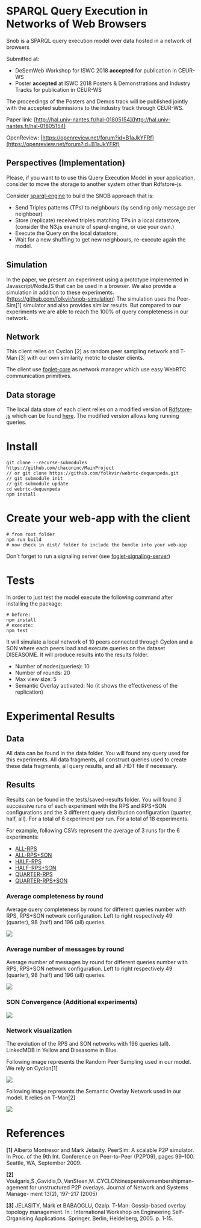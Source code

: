 # SPARQL Query Execution in Networks of Web Browsers

Snob is a SPARQL query execution model over data hosted in a network of browsers

Submitted at:
* DeSemWeb Workshop for ISWC 2018 **accepted** for publication in CEUR-WS
* Poster **accepted** at ISWC 2018 Posters & Demonstrations and Industry Tracks for publication in CEUR-WS

The proceedings of the Posters and Demos track will be published jointly with the accepted submissions to the industry track through CEUR-WS.

Paper link: [http://hal.univ-nantes.fr/hal-01805154](http://hal.univ-nantes.fr/hal-01805154)

OpenReview: [https://openreview.net/forum?id=B1aJkYFRf](https://openreview.net/forum?id=B1aJkYFRf)

## Perspectives (Implementation)

Please, if you want to to use this Query Execution Model in your application, consider to move the storage to another system other than Rdfstore-js.

Consider [sparql-engine](https://github.com/callidon/sparql-engine) to build the SNOB approach that is:
- Send Triples patterns (TPs) to neighbours (by sending only message per neighbour)
- Store (replicate) received triples matching TPs in a local datastore, (consider the N3.js example of sparql-engine, or use your own.)
- Execute the Query on the local datastore,
- Wait for a new shuffling to get new neighbours, re-execute again the model.


## Simulation

In the paper, we present an experiment using a prototype implemented in Javascript/NodeJS that can be used in a browser.
We also provide a simulation in addition to these experiments. (https://github.com/folkvir/snob-simulation)
The simulation uses the Peer-Sim[1] simulator and also provides similar results.
But compared to our experiments we are able to reach the 100% of query completeness in our network.

## Network

This client relies on Cyclon [2] as random peer sampling network and T-Man [3] with our own similarity metric to cluster clients.

The client use [foglet-core](https://github.com/ran3d/foglet-core) as network manager which use easy WebRTC communication primitives.

## Data storage
The local data store of each client relies on a modified version of [Rdfstore-js](https://github.com/antoniogarrote/rdfstore-js) which can be found [here](https://github.com/folkvir/rdfstore-js). The modified version allows long running queries.

# Install

```
git clone --recurse-submodules https://github.com/chaconinc/MainProject
// or git clone https://github.com/folkvir/webrtc-dequenpeda.git
// git submodule init
// git submodule update
cd webrtc-dequenpeda
npm install
```

# Create your web-app with the client
```
# from root folder
npm run build
# now check in dist/ folder to include the bundle into your web-app
```
Don't forget to run a signaling server (see [foglet-signaling-server](https://github.com/ran3d/foglet-signaling-server))

# Tests

In order to just test the model execute the following command after installing the package:
```
# before:
npm install
# execute:
npm test
```

It will simulate a local network of 10 peers connected through Cyclon and a SON where each peers load and execute queries on
the dataset DISEASOME.
It will produce results into the results folder.

- Number of nodes(queries): 10
- Number of rounds: 20
- Max view size: 5
- Semantic Overlay activated: No (it shows the effectiveness of the replication)

# Experimental Results

## Data
All data can be found in the data folder. You will found any query used for this experiments. All data fragments, all construct queries used to create these data fragments, all query results, and all .HDT file if necessary.

## Results

Results can be found in the tests/saved-results folder. You will found 3 successive runs of each experiment with the RPS and RPS+SON configurations and the 3 different query distribution configuration (quarter, half, all). For a total of 6 experiment per run. For a total of 18 experiments.

For example, following CSVs represent the average of 3 runs for the 6 experiments:
- [ALL-RPS](tests/saved-results/full-rps-global-completeness.csv)
- [ALL-RPS+SON](tests/saved-results/full-son-only-global-completeness.csv)
- [HALF-RPS](tests/saved-results/full-half-global-completeness.csv)
- [HALF-RPS+SON](tests/saved-results/full-son-half-global-completeness.csv)
- [QUARTER-RPS](tests/saved-results/full-quarter-global-completeness.csv)
- [QUARTER-RPS+SON](tests/saved-results/full-son-quarter-global-completeness.csv)


### Average completeness by round

Average query completeness by round for different queries number with RPS, RPS+SON network configuration. Left to right respectively 49 (quarter), 98 (half) and 196 (all) queries.

![](tests/saved-results/completeness.png)

### Average number of messages by round

Average number of messages by round for different queries number with RPS, RPS+SON network configuration. Left to right respectively 49 (quarter), 98 (half) and 196 (all) queries.

![](tests/saved-results/messages.png)

### SON Convergence (Additional experiments)

![](tests/saved-results/convergence.png)

### Network visualization
The evolution of the RPS and SON networks with 196 queries (all). LinkedMDB in Yellow and Diseasome in Blue.

Following image represents the Random Peer Sampling used in our model. We rely on Cyclon[1]

![](tests/saved-results/auto-round-1-full-son-only-11-22-12-4-2018cdqljegxfjh36mk0g/99-neighbors.json-rps-graph.png)

Following image represents the Semantic Overlay Network used in our model. It relies on T-Man[2]


![](tests/saved-results/auto-round-1-full-son-only-11-22-12-4-2018cdqljegxfjh36mk0g/99-neighbors.json-overlay-graph.png)

# References

**[1]** Alberto Montresor and Mark Jelasity. PeerSim: A scalable P2P simulator. In Proc. of the 9th Int. Conference on Peer-to-Peer (P2P’09), pages 99–100. Seattle, WA, September 2009.

**[2]** Voulgaris,S.,Gavidia,D.,VanSteen,M.:CYCLON:inexpensivemembershipman- agement for unstructured P2P overlays. Journal of Network and Systems Manage-
ment 13(2), 197–217 (2005)

**[3]** JELASITY, Márk et BABAOGLU, Ozalp. T-Man: Gossip-based overlay topology management. In : International Workshop on Engineering Self-Organising Applications. Springer, Berlin, Heidelberg, 2005. p. 1-15.
